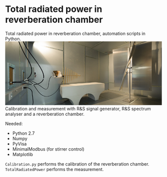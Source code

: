 # Total radiated power in reverberation chamber
Total radiated power in reverberation chamber, automation scripts in Python.
![](./img/RC.jpg )
Calibration and measurement with R&S signal generator, R&S spectrum analyser and a reverberation chamber.


Needed:
- Python 2.7
- Numpy
- PyVisa
- MinimalModbus (for stirrer control)
- Matplotlib



`Calibration.py` performs the calibration of the reverberation chamber.
`TotalRadiatedPower` performs the measurement.
